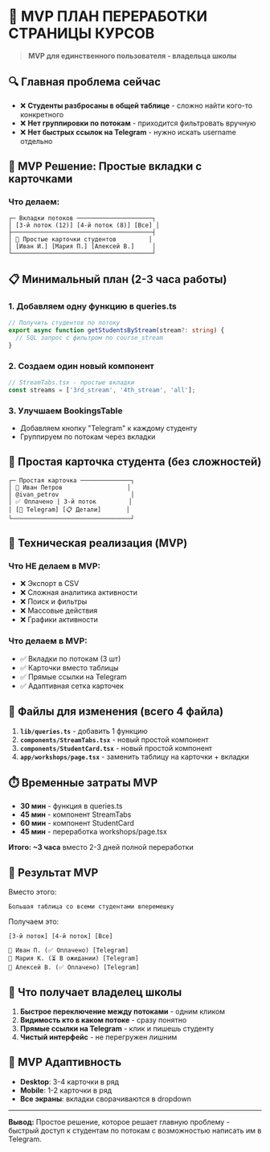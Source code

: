 # 🎯 MVP ПЛАН ПЕРЕРАБОТКИ СТРАНИЦЫ КУРСОВ 

> **MVP для единственного пользователя - владельца школы**

## 🔍 Главная проблема сейчас
- ❌ **Студенты разбросаны в общей таблице** - сложно найти кого-то конкретного
- ❌ **Нет группировки по потокам** - приходится фильтровать вручную  
- ❌ **Нет быстрых ссылок на Telegram** - нужно искать username отдельно

## 🚀 MVP Решение: Простые вкладки с карточками

### Что делаем:
```
┌─ Вкладки потоков ─────────────────────┐
│ [3-й поток (12)] [4-й поток (8)] [Все] │
├───────────────────────────────────────┤
│ 👥 Простые карточки студентов         │
│ [Иван И.] [Мария П.] [Алексей В.]     │
└───────────────────────────────────────┘
```

## 📋 Минимальный план (2-3 часа работы)

### 1. Добавляем одну функцию в queries.ts
```typescript
// Получить студентов по потоку
export async function getStudentsByStream(stream?: string) {
  // SQL запрос с фильтром по course_stream
}
```

### 2. Создаем один новый компонент 
```typescript
// StreamTabs.tsx - простые вкладки
const streams = ['3rd_stream', '4th_stream', 'all'];
```

### 3. Улучшаем BookingsTable 
- Добавляем кнопку "Telegram" к каждому студенту
- Группируем по потокам через вкладки

## 🎨 Простая карточка студента (без сложностей)

```
┌─ Простая карточка ──────────────┐
│ 👤 Иван Петров                  │
│ @ivan_petrov                    │
│ ✅ Оплачено | 3-й поток         │
│ [📱 Telegram] [📋 Детали]       │
└─────────────────────────────────┘
```

## 🔧 Техническая реализация (MVP)

### Что НЕ делаем в MVP:
- ❌ Экспорт в CSV
- ❌ Сложная аналитика активности  
- ❌ Поиск и фильтры
- ❌ Массовые действия
- ❌ Графики активности

### Что делаем в MVP:
- ✅ Вкладки по потокам (3 шт)
- ✅ Карточки вместо таблицы
- ✅ Прямые ссылки на Telegram  
- ✅ Адаптивная сетка карточек

## 📁 Файлы для изменения (всего 4 файла)

1. **`lib/queries.ts`** - добавить 1 функцию
2. **`components/StreamTabs.tsx`** - новый простой компонент
3. **`components/StudentCard.tsx`** - новый простой компонент  
4. **`app/workshops/page.tsx`** - заменить таблицу на карточки + вкладки

## ⏱️ Временные затраты MVP

- **30 мин** - функция в queries.ts
- **45 мин** - компонент StreamTabs  
- **60 мин** - компонент StudentCard
- **45 мин** - переработка workshops/page.tsx

**Итого: ~3 часа** вместо 2-3 дней полной переработки

## 🎯 Результат MVP

Вместо этого:
```
Большая таблица со всеми студентами вперемешку
```

Получаем это:
```
[3-й поток] [4-й поток] [Все]

👤 Иван П. (✅ Оплачено) [Telegram]
👤 Мария К. (⏳ В ожидании) [Telegram]  
👤 Алексей В. (✅ Оплачено) [Telegram]
```

## 🚀 Что получает владелец школы

1. **Быстрое переключение между потоками** - одним кликом
2. **Видимость кто в каком потоке** - сразу понятно
3. **Прямые ссылки на Telegram** - клик и пишешь студенту  
4. **Чистый интерфейс** - не перегружен лишним

## 📱 MVP Адаптивность 

- **Desktop**: 3-4 карточки в ряд
- **Mobile**: 1-2 карточки в ряд
- **Все экраны**: вкладки сворачиваются в dropdown

---

**Вывод:** Простое решение, которое решает главную проблему - быстрый доступ к студентам по потокам с возможностью написать им в Telegram.